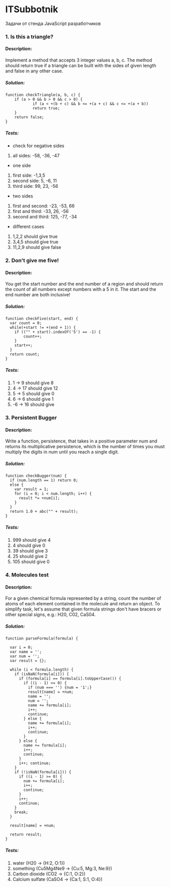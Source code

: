 # ITSubbotnik
Задачи от стенда JavaScript разработчиков

### 1. Is this a triangle? ###

#### Description: #### 
Implement a method that accepts 3 integer values a, b, c. The method should return true if a triangle
can be built with the sides of given length and false in any other case.

##### Solution: #####

    function checkTriangle(a, b, c) {
        if (a > 0 && b > 0 && c > 0) {
                if (a < +(b + c) && b <= +(a + c) && c <= +(a + b)) 
                return true;
        }
        return false;
    }

##### Tests: #####
+ check for negative sides
 1. all sides: -58, -36, -47
+ one side
 1. first side: -1,3,5
 2. second side: 5, -6, 11
 3. third side: 99, 23, -56
+ two sides
 1. first and second: -23, -53, 66
 2. first and third: -33, 26, -56
 3. second and third: 125, -77, -34
+ different cases
 1. 1,2,2 should give true
 2. 3,4,5 should give true
 3. 11,2,9 should give false

### 2. Don't give me five! ###

#### Description: #### 
You get the start number and the end number of a region and should return the count of all numbers except
numbers with a 5 in it. The start and the end number are both inclusive!

##### Solution: #####

    function checkFive(start, end) {
      var count = 0;
      while(+start != +(end + 1)) {
        if (("" + start).indexOf('5') == -1) {
            count++;
        } 
        start++;
      }
      return count;
    }

##### Tests: #####
1.  1 -> 9 should give 8
2.  4 -> 17 should give 12
3.  5 -> 5 should give 0
4.  6 -> 6 should give 1
5. -6 -> 16 should give
    
### 3. Persistent Bugger ###

#### Description: #### 
Write a function, persistence, that takes in a positive parameter num and returns its multiplicative 
persistence, which is the number of times you must multiply the digits in num until you reach a single digit.

##### Solution: #####

    function checkBugger(num) {
      if (num.length == 1) return 0;
      else {
        var result = 1;
        for (i = 0; i < num.length; i++) {
          result *= +num[i];
        }
      }
      return 1.0 + abc("" + result);
    }
    
##### Tests: #####
1. 999 should give 4
2. 4 should give 0
3. 39 should give 3
4. 25 should give 2
5. 105 should give 0

### 4. Molecules test ###

#### Description: #### 
For a given chemical formula represented by a string, count the number of atoms of each element 
contained in the molecule and return an object. To simplify task, let's assume that given formula strings don't have bracers
or other special signs, e.g.: H20, C02, CaS04.

##### Solution: #####

    function parseFormula(formula) {

      var i = 0;
      var name = '';
      var num = '';
      var result = {};

      while (i < formula.length) {
        if (isNaN(formula[i])) {
          if (formula[i] == formula[i].toUpperCase()) {
            if ((i - 1) >= 0) {
              if (num === '') {num = '1';}
              result[name] = +num; 
              name = '';
              num = '';
              name += formula[i];
              i++;
              continue;
            } else {
              name += formula[i];
              i++;
              continue;
            }
          } else {
            name += formula[i];
            i++;
            continue;
          }
          i++; continue;
        }
        if (!isNaN(formula[i])) {
          if ((i - 1) >= 0) {
            num += formula[i];
            i++;
            continue;
          }
          i++;
          continue;
        }
        break;
      }

      result[name] = +num;

      return result;
    }
    
##### Tests: #####
1. water (H20 -> {H:2, O:1})
2. something (Cu5Mg4Ne9 -> {Cu:5, Mg:3, Ne:9})
3. Carbon dioxide (CO2 -> {C:1, O:2})
4. Calcium sulfate (CaSO4 -> {Ca:1, S:1, O:4}) 
